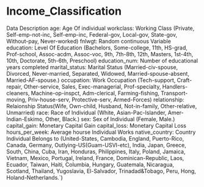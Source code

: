 # Income_Classification

Data Description
age: Age Of individual
workclass: Working Class (Private, Self-emp-not-inc, Self-emp-inc, Federal-gov, Local-gov, State-gov, Without-pay, Never-worked)
fnlwgt: Random continuous Variable
education: Level Of Education (Bachelors, Some-college, 11th, HS-grad, Prof-school, Assoc-acdm, Assoc-voc, 9th, 7th-8th, 12th, Masters, 1st-4th, 10th, Doctorate, 5th-6th, Preschool)
education_num: Number of educational years completed
marital_status: Marital Status (Married-civ-spouse, Divorced, Never-married, Separated, Widowed, Married-spouse-absent, Married-AF-spouse.)
occupation: Work Occupation (Tech-support, Craft-repair, Other-service, Sales, Exec-managerial, Prof-specialty, Handlers-cleaners, Machine-op-inspct, Adm-clerical, Farming-fishing, Transport-moving, Priv-house-serv, Protective-serv, Armed-Forces)
relationship: Relaionship Status(Wife, Own-child, Husband, Not-in-family, Other-relative, Unmarried)
race: Race of Individual (White, Asian-Pac-Islander, Amer-Indian-Eskimo, Other, Black.)
sex: Sex of Individual (Female, Male.)
capital_gain: Monetary Capital Gain
capital_loss: Monetary Capital Loss
hours_per_week: Average hourse Individual Works
native_country: Country Individual Belongs to (United-States, Cambodia, England, Puerto-Rico, Canada, Germany, Outlying-US(Guam-USVI-etc), India, Japan, Greece, South, China, Cuba, Iran, Honduras, Philippines, Italy, Poland, Jamaica, Vietnam, Mexico, Portugal, Ireland, France, Dominican-Republic, Laos, Ecuador, Taiwan, Haiti, Columbia, Hungary, Guatemala, Nicaragua, Scotland, Thailand, Yugoslavia, El-Salvador, Trinadad&Tobago, Peru, Hong, Holand-Netherlands.`)
